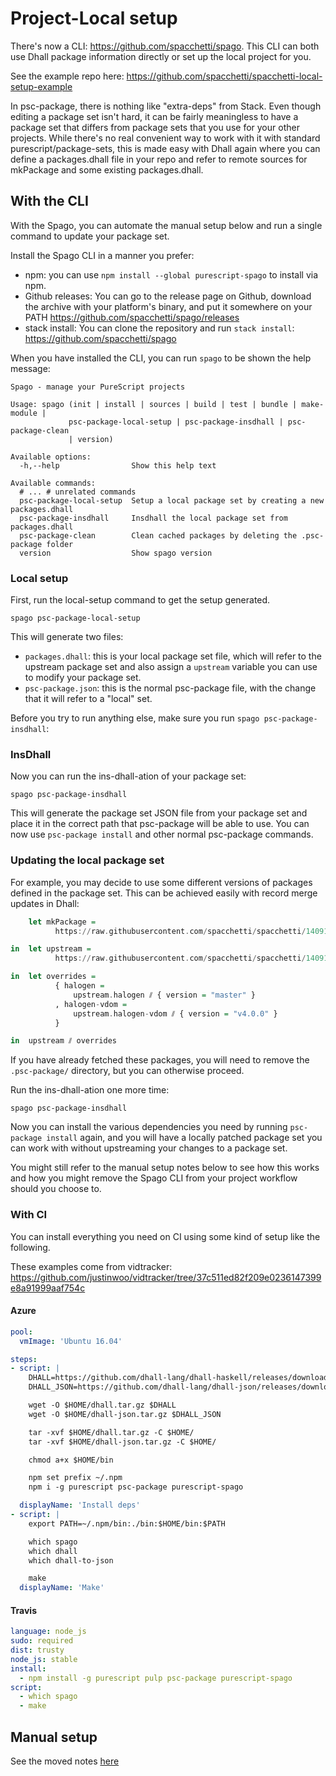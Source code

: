 # Project-Local setup

There's now a CLI: <https://github.com/spacchetti/spago>. This CLI can both use Dhall package information directly or set up the local project for you.

See the example repo here: <https://github.com/spacchetti/spacchetti-local-setup-example>

In psc-package, there is nothing like "extra-deps" from Stack. Even though editing a package set isn't hard, it can be fairly meaningless to have a package set that differs from package sets that you use for your other projects. While there's no real convenient way to work with it with standard purescript/package-sets, this is made easy with Dhall again where you can define a packages.dhall file in your repo and refer to remote sources for mkPackage and some existing packages.dhall.

## With the CLI

With the Spago, you can automate the manual setup below and run a single command to update your package set.

Install the Spago CLI in a manner you prefer:

* npm: you can use `npm install --global purescript-spago` to install via npm.
* Github releases: You can go to the release page on Github, download the archive with your platform's binary, and put it somewhere on your PATH <https://github.com/spacchetti/spago/releases>
* stack install: You can clone the repository and run `stack install`: <https://github.com/spacchetti/spago>

When you have installed the CLI, you can run `spago` to be shown the help message:

```
Spago - manage your PureScript projects

Usage: spago (init | install | sources | build | test | bundle | make-module |
             psc-package-local-setup | psc-package-insdhall | psc-package-clean
             | version)

Available options:
  -h,--help                Show this help text

Available commands:
  # ... # unrelated commands
  psc-package-local-setup  Setup a local package set by creating a new packages.dhall
  psc-package-insdhall     Insdhall the local package set from packages.dhall
  psc-package-clean        Clean cached packages by deleting the .psc-package folder
  version                  Show spago version
```

### Local setup

First, run the local-setup command to get the setup generated.

```
spago psc-package-local-setup
```

This will generate two files:

* `packages.dhall`: this is your local package set file, which will refer to the upstream package set and also assign a `upstream` variable you can use to modify your package set.
* `psc-package.json`: this is the normal psc-package file, with the change that it will refer to a "local" set.

Before you try to run anything else, make sure you run `spago psc-package-insdhall`:

### InsDhall

Now you can run the ins-dhall-ation of your package set:

```
spago psc-package-insdhall
```

This will generate the package set JSON file from your package set and place it in the correct path that psc-package will be able to use. You can now use `psc-package install` and other normal psc-package commands.

### Updating the local package set

For example, you may decide to use some different versions of packages defined in the package set. This can be achieved easily with record merge updates in Dhall:

```hs
    let mkPackage =
          https://raw.githubusercontent.com/spacchetti/spacchetti/140918/src/mkPackage.dhall

in  let upstream =
          https://raw.githubusercontent.com/spacchetti/spacchetti/140918/src/packages.dhall

in  let overrides =
          { halogen =
              upstream.halogen ⫽ { version = "master" }
          , halogen-vdom =
              upstream.halogen-vdom ⫽ { version = "v4.0.0" }
          }

in  upstream ⫽ overrides
```

If you have already fetched these packages, you will need to remove the `.psc-package/` directory, but you can otherwise proceed.

Run the ins-dhall-ation one more time:

```
spago psc-package-insdhall
```

Now you can install the various dependencies you need by running `psc-package install` again, and you will have a locally patched package set you can work with without upstreaming your changes to a package set.

You might still refer to the manual setup notes below to see how this works and how you might remove the Spago CLI from your project workflow should you choose to.

### With CI

You can install everything you need on CI using some kind of setup like the following.

These examples come from vidtracker: <https://github.com/justinwoo/vidtracker/tree/37c511ed82f209e0236147399e8a91999aaf754c>

#### Azure

```yaml
pool:
  vmImage: 'Ubuntu 16.04'

steps:
- script: |
    DHALL=https://github.com/dhall-lang/dhall-haskell/releases/download/1.17.0/dhall-1.17.0-x86_64-linux.tar.bz2
    DHALL_JSON=https://github.com/dhall-lang/dhall-json/releases/download/1.2.3/dhall-json-1.2.3-x86_64-linux.tar.bz2

    wget -O $HOME/dhall.tar.gz $DHALL
    wget -O $HOME/dhall-json.tar.gz $DHALL_JSON

    tar -xvf $HOME/dhall.tar.gz -C $HOME/
    tar -xvf $HOME/dhall-json.tar.gz -C $HOME/

    chmod a+x $HOME/bin

    npm set prefix ~/.npm
    npm i -g purescript psc-package purescript-spago

  displayName: 'Install deps'
- script: |
    export PATH=~/.npm/bin:./bin:$HOME/bin:$PATH

    which spago
    which dhall
    which dhall-to-json

    make
  displayName: 'Make'
```

#### Travis

```yaml
language: node_js
sudo: required
dist: trusty
node_js: stable
install:
  - npm install -g purescript pulp psc-package purescript-spago
script:
  - which spago
  - make
```

## Manual setup

See the moved notes [here](local-setup-manual.html)
